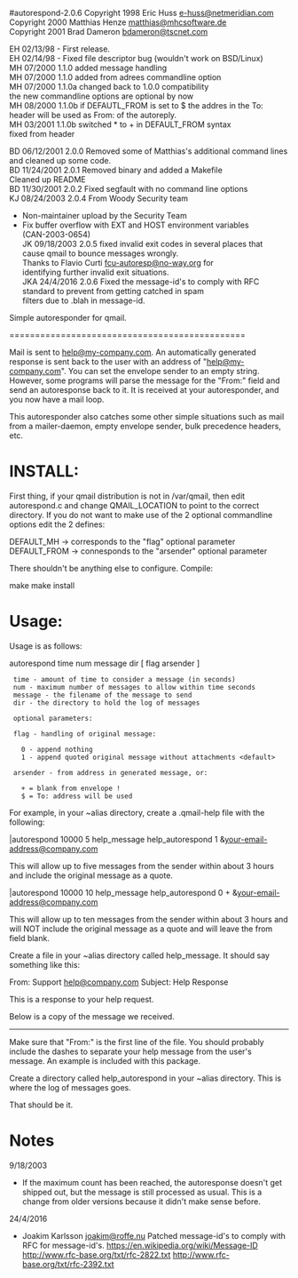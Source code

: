 #autorespond-2.0.6
Copyright 1998 Eric Huss <e-huss@netmeridian.com>  
Copyright 2000 Matthias Henze <matthias@mhcsoftware.de>  
Copyright 2001 Brad Dameron <bdameron@tscnet.com>  

EH 02/13/98 - First release.  
EH 02/14/98 - Fixed file descriptor bug (wouldn't work on BSD/Linux)  
MH  07/2000	1.1.0	added message handling  
MH  07/2000	1.1.0	added from adrees commandline option  
MH  07/2000	1.1.0a	changed back to 1.0.0 compatibility  
			the new commandline options are optional by now  
MH  08/2000	1.1.0b	if DEFAUTL_FROM is set to $ the addres in the To:  
			header will be used as From: of the autoreply.  
MH  03/2001     1.1.0b  switched * to + in DEFAULT_FROM syntax  
                        fixed from header  
  
BD  06/12/2001  2.0.0   Removed some of Matthias's additional command lines  
                        and cleaned up some code.  
BD  11/24/2001  2.0.1   Removed binary and added a Makefile  
			Cleaned up README  
BD  11/30/2001  2.0.2   Fixed segfault with no command line options  
KJ  08/24/2003  2.0.4   From Woody Security team  
  * Non-maintainer upload by the Security Team  
  * Fix buffer overflow with EXT and HOST environment variables  
    (CAN-2003-0654)  
JK  09/18/2003	2.0.5	fixed invalid exit codes in several places that  
			cause qmail to bounce messages wrongly.  
			Thanks to Flavio Curti fcu-autoresp@no-way.org for  
			identifying further invalid exit situations.  
JKA	24/4/2016	2.0.6	Fixed the message-id's to comply with RFC  
			standard to prevent from getting catched in spam  
			filters due to .blah in message-id.  
  

Simple autoresponder for qmail.

==============================================

Mail is sent to help@my-company.com. An automatically generated response
is sent back to the user with an address of "help@my-company.com".  You
can set the envelope sender to an empty string.  However, some programs
will parse the message for the "From:"  field and send an autoresponse
back to it.  It is received at your autoresponder, and you now have a mail
loop. 

This autoresponder also catches some other simple situations such as mail
from a mailer-daemon, empty envelope sender, bulk precedence headers, etc. 



INSTALL:
=============

First thing, if your qmail distribution is not in /var/qmail, then edit
autorespond.c and change QMAIL_LOCATION to point to the correct directory. 
If you do not want to make use of the 2 optional commandline options edit 
the 2 defines:

DEFAULT_MH    -> corresponds to the "flag" optional parameter
DEFAULT_FROM  -> connesponds to the "arsender" optional parameter


There shouldn't be anything else to configure.  Compile: 

make
make install



Usage:
=============

Usage is as follows:

autorespond time num message dir [ flag arsender ]

     time - amount of time to consider a message (in seconds)
     num - maximum number of messages to allow within time seconds
     message - the filename of the message to send
     dir - the directory to hold the log of messages

     optional parameters:

     flag - handling of original message:

       0 - append nothing
       1 - append quoted original message without attachments <default>

     arsender - from address in generated message, or:

       + = blank from envelope ! 
       $ = To: address will be used


For example, in your ~alias directory, create a .qmail-help file with
the following:


|autorespond 10000 5 help_message help_autorespond 1
&your-email-address@company.com


This will allow up to five messages from the sender within about 3 hours 
and include the original message as a quote.

|autorespond 10000 10 help_message help_autorespond 0 +
&your-email-address@company.com


This will allow up to ten messages from the sender within about 3 hours and
will NOT include the original message as a quote and will leave the from
field blank.


Create a file in your ~alias directory called help_message.  It should say
something like this: 


From: Support <help@company.com>
Subject: Help Response

This is a response to your help request.


Below is a copy of the message we received.

--------

Make sure that "From:" is the first line of the file.  You should probably
include the dashes to separate your help message from the user's message. 
An example is included with this package. 

Create a directory called help_autorespond in your ~alias directory.  This
is where the log of messages goes. 

That should be it.


Notes
=====
9/18/2003
- If the maximum count has been reached, the autoresponse doesn't 
  get shipped out, but the message is still processed as usual.
  This is a change from older versions because it didn't make
  sense before.

24/4/2016
- Joakim Karlsson <joakim@roffe.nu> Patched message-id's to comply
  with RFC for message-id's.
  https://en.wikipedia.org/wiki/Message-ID
  http://www.rfc-base.org/txt/rfc-2822.txt
  http://www.rfc-base.org/txt/rfc-2392.txt

